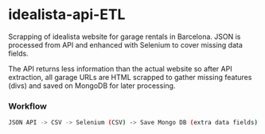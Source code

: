 # idealista-api-ETL
Scrapping of idealista website for garage rentals in Barcelona.
JSON is processed from API and enhanced with Selenium to cover missing data fields.

The API returns less information than the actual website so after API extraction, all garage URLs are HTML scrapped to gather missing features (divs) and saved on MongoDB for later processing.

### Workflow
``` bash
JSON API -> CSV -> Selenium (CSV) -> Save Mongo DB (extra data fields) -> Mongo DB info merge with CSV
```
